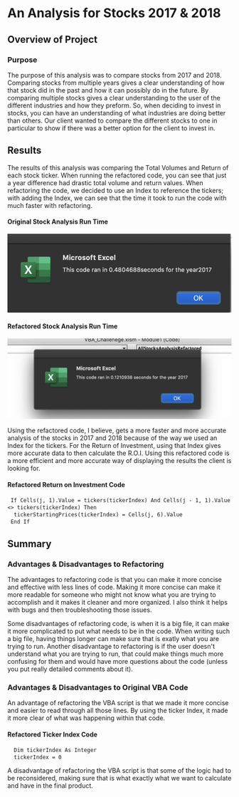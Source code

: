 # An Analysis for Stocks 2017 & 2018
## Overview of Project
### Purpose
The purpose of this analysis was to compare stocks from 2017 and 2018. Comparing stocks from multiple years gives a clear understanding of how that stock did in the past and how it can possibly do in the future. By comparing multiple stocks gives a clear understanding to the user of the different industries and how they preform. So, when deciding to invest in stocks, you can have an understanding of what industries are doing better than others. Our client wanted to compare the different stocks to one in particular to show if there was a better option for the client to invest in.

## Results
The results of this analysis was comparing the Total Volumes and Return of each stock ticker. When running the refactored code, you can see that just a year difference had drastic total volume and return values. When refactoring the code, we decided to use an Index to reference the tickers; with adding the Index, we can see that the time it took to run the code with much faster with refactoring. 

#### Original Stock Analysis Run Time
![Orginal_VBA_2017](Resources/Orginal_VBA_2017.png)

#### Refactored Stock Analysis Run Time
![VBA_Challenge_2017](Resources/VBA_Challenge_2017.png)

Using the refactored code, I believe, gets a more faster and more accurate analysis of the stocks in 2017 and 2018 because of the way we used an Index for the tickers. For the Return of Investment, using that Index gives more accurate data to then calculate the R.O.I. Using this refactored code is a more efficient and more accurate way of displaying the results the client is looking for. 


#### Refactored Return on Investment Code
```
 If Cells(j, 1).Value = tickers(tickerIndex) And Cells(j - 1, 1).Value <> tickers(tickerIndex) Then
  tickerStartingPrices(tickerIndex) = Cells(j, 6).Value
 End If
```

## Summary
### Advantages & Disadvantages to Refactoring
The advantages to refactoring code is that you can make it more concise and effective with less lines of code. Making it more concise can make it more readable for someone who might not know what you are trying to accomplish and it makes it cleaner and more organized. I also think it helps with bugs and then troubleshooting those issues. 

Some disadvantages of refactoring code, is when it is a big file, it can make it more complicated to put what needs to be in the code. When writing such a big file, having things longer can make sure that is exatly what you are trying to run. Another disadvantage to refactoring is if the user doesn't understand what you are trying to run, that could make things much more confusing for them and would have more questions about the code (unless you put really detailed comments about it). 

### Advantages & Disadvantages to Original VBA Code
An advantage of refactoring the VBA script is that we made it more concise and easier to read through all those lines. By using the ticker Index, it made it more clear of what was happening within that code. 

#### Refactored Ticker Index Code
```
  Dim tickerIndex As Integer
  tickerIndex = 0
```

A disadvantage of refactoring the VBA script is that some of the logic had to be reconsidered, making sure that is what exactly what we want to calculate and have in the final product. 
